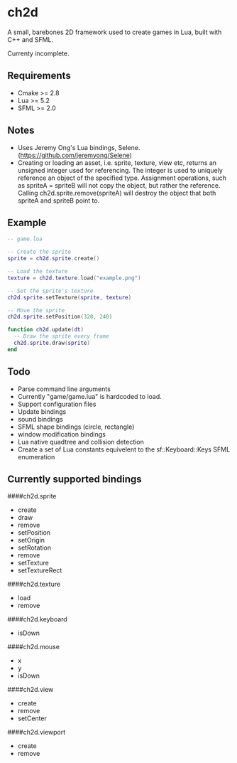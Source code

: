 # ch2d
A small, barebones 2D framework used to create games in Lua, built with C++ and SFML.

Currenty incomplete.

## Requirements

*  Cmake >= 2.8
*  Lua >= 5.2
*  SFML >= 2.0

## Notes

*  Uses Jeremy Ong's Lua bindings, Selene. (https://github.com/jeremyong/Selene)
*  Creating or loading an asset, i.e. sprite, texture, view etc, returns an unsigned integer used for referencing. The integer is used to uniquely reference an object of the specified type. Assignment operations, such as spriteA = spriteB will not copy the object, but rather the reference. Calling ch2d.sprite.remove(spriteA) will destroy the object that both spriteA and spriteB point to.

## Example
```Lua
-- game.lua

-- Create the sprite
sprite = ch2d.sprite.create()

-- Load the texture
texture = ch2d.texture.load("example.png")

-- Set the sprite's texture
ch2d.sprite.setTexture(sprite, texture)

-- Move the sprite
ch2d.sprite.setPosition(320, 240)

function ch2d.update(dt)
  -- Draw the sprite every frame
  ch2d.sprite.draw(sprite)
end

```

## Todo
*  Parse command line arguments
  * Currently "game/game.lua" is hardcoded to load.
*  Support configuration files
*  Update bindings
  *  sound bindings
  *  SFML shape bindings (circle, rectangle)
  *  window modification bindings
*  Lua native quadtree and collision detection
*  Create a set of Lua constants equivelent to the sf::Keyboard::Keys SFML enumeration

## Currently supported bindings

####ch2d.sprite

*  create
*  draw
*  remove
*  setPosition
*  setOrigin
*  setRotation
*  remove
*  setTexture
*  setTextureRect

####ch2d.texture

*  load
*  remove

####ch2d.keyboard

*  isDown

####ch2d.mouse

*  x
*  y
*  isDown

####ch2d.view

*  create
*  remove
*  setCenter

####ch2d.viewport

*  create
*  remove
